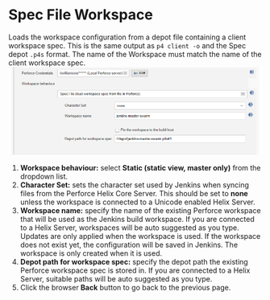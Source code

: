﻿# Spec File Workspace
Loads the workspace configuration from a depot file containing a client workspace spec. This is the same output as `p4 client -o` and the Spec depot `.p4s` format. The name of the Workspace must match the name of the client workspace spec.
![Spec File Workspace Configuration](docs/images/specfileworkspace.png)

1. **Workspace behaviour:** select **Static (static view, master only)** from the dropdown list. 
2. **Character Set:** sets the character set used by Jenkins when syncing files from the Perforce Helix Core Server. This should be set to **none** unless the workspace is connected to a Unicode enabled Helix Server. 
3. **Workspace name:** specify the name of the existing Perforce workspace that will be used as the Jenkins build workspace. If you are connected to a Helix Server, workspaces will be auto suggested as you type. Updates are only applied when the workspace is used. If the workspace does not exist yet, the configuration will be saved in Jenkins. The workspace is only created when it is used.  
4. **Depot path for workspace spec:** specify the depot path  the existing Perforce workspace spec is stored in. If you are connected to a Helix Server, suitable paths will be auto suggested as you type. 
5. Click the browser **Back** button to go back to the previous page. 
